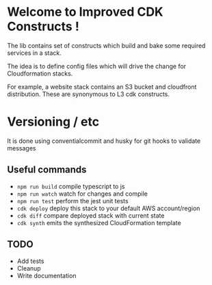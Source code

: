 # Welcome to Improved CDK Constructs !

The lib contains set of constructs which build and bake some required services in a stack.

The idea is to define config files which will drive the change for Cloudformation stacks.

For example, a website stack contains an S3 bucket and cloudfront distribution. 
These are synonymous to L3 cdk constructs.

# Versioning / etc

It is done using conventialcommit and husky for git hooks to validate messages

## Useful commands

 * `npm run build`   compile typescript to js
 * `npm run watch`   watch for changes and compile
 * `npm run test`    perform the jest unit tests
 * `cdk deploy`      deploy this stack to your default AWS account/region
 * `cdk diff`        compare deployed stack with current state
 * `cdk synth`       emits the synthesized CloudFormation template


## TODO

- Add tests
- Cleanup
- Write documentation